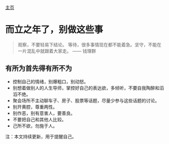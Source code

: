[主页](/README.md)

# 而立之年了，别做这些事

> 观察，不要轻易下结论。 等待，很多事情现在都不能着急。坚守，不能在一片混乱中就跟着大家走。 —— 钱理群

## 有所为首先得有所不为

* 控制自己的情绪，别爆粗口，别动怒。
* 别想着做别人的人生导师，掌控好自己的表达欲，多倾听，不要自我陶醉和滔滔不绝。
* 聚会场所不主动聊车子、房子、股票等话题，尽量少参与这些话题的讨论。
* 别开黄腔，尊重两性。
* 别作恶，别有意害人，要善良。
* 不要把自己和其他人比较。
* 己所不欲，勿施于人。


注：本文持续更新，用于提醒自己。

